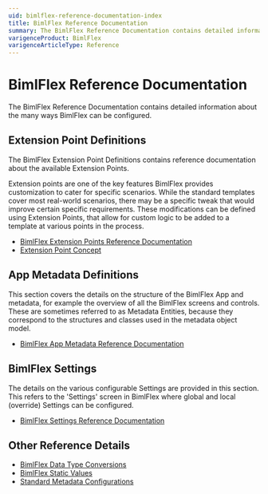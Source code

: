 ```yaml
---
uid: bimlflex-reference-documentation-index
title: BimlFlex Reference Documentation
summary: The BimlFlex Reference Documentation contains detailed information about the many ways BimlFlex can be configured
varigenceProduct: BimlFlex
varigenceArticleType: Reference
---
```


# BimlFlex Reference Documentation

The BimlFlex Reference Documentation contains detailed information about the many ways BimlFlex can be configured.

## Extension Point Definitions

The BimlFlex Extension Point Definitions contains reference documentation about the available Extension Points.

Extension points are one of the key features BimlFlex provides customization to cater for specific scenarios. While the standard templates cover most real-world scenarios, there may be a specific tweak that would improve certain specific requirements. These modifications can be defined using Extension Points, that allow for custom logic to be added to a template at various points in the process.

* [BimlFlex Extension Points Reference Documentation](xref:bimlflex-reference-documentation-extensionpoints-index)
* [Extension Point Concept](xref:bimlflex-concepts-extension-points)

## App Metadata Definitions

This section covers the details on the structure of the BimlFlex App and metadata, for example the overview of all the BimlFlex screens and controls. These are sometimes referred to as Metadata Entities, because they correspond to the structures and classes used in the metadata object model.

* [BimlFlex App Metadata Reference Documentation](xref:bimlflex-reference-documentation-entities-index)

## BimlFlex Settings

The details on the various configurable Settings are provided in this section. This refers to the 'Settings' screen in BimlFlex where global and local (override) Settings can be configured.

* [BimlFlex Settings Reference Documentation](xref:bimlflex-reference-documentation-settings-index)

## Other Reference Details

* [BimlFlex Data Type Conversions](xref:bimlflex-data-type-conversions)
* [BimlFlex Static Values](xref:bimlflex-metadata-static-values)
* [Standard Metadata Configurations](xref:bimlflex-metadata-configurations)
